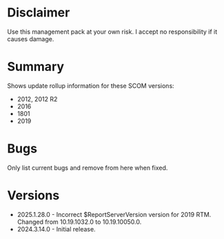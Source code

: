# Disclaimer
Use this management pack at your own risk. I accept no responsibility if it causes damage.

# Summary
Shows update rollup information for these SCOM versions:

  * 2012, 2012 R2
  * 2016
  * 1801
  * 2019

# Bugs

Only list current bugs and remove from here when fixed.

# Versions

  * 2025.1.28.0 - Incorrect $ReportServerVersion version for 2019 RTM. Changed from 10.19.1032.0 to 10.19.10050.0.
  * 2024.3.14.0 - Initial release.
